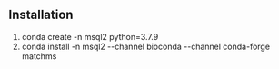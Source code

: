 ## Installation

1. conda create -n msql2 python=3.7.9
1. conda install -n msql2 --channel bioconda --channel conda-forge  matchms